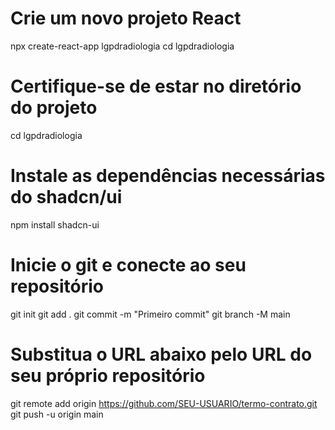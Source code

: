 # Crie um novo projeto React
npx create-react-app lgpdradiologia
cd lgpdradiologia

# Certifique-se de estar no diretório do projeto
cd lgpdradiologia

# Instale as dependências necessárias do shadcn/ui
npm install shadcn-ui

# Inicie o git e conecte ao seu repositório
git init
git add .
git commit -m "Primeiro commit"
git branch -M main
# Substitua o URL abaixo pelo URL do seu próprio repositório
git remote add origin https://github.com/SEU-USUARIO/termo-contrato.git
git push -u origin main
